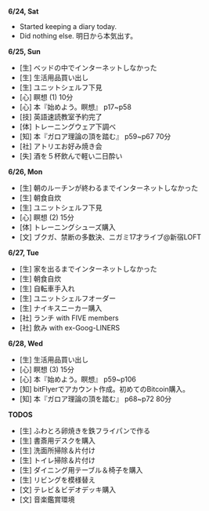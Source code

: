 **6/24, Sat**
* Started keeping a diary today.
* Did nothing else. 明日から本気出す。

**6/25, Sun**
* [生] ベッドの中でインターネットしなかった
* [生] 生活用品買い出し
* [生] ユニットシェルフ下見
* [心] 瞑想 (1) 10分
* [心] 本『始めよう。瞑想』 p17~p58
* [技] 英語速読教室予約完了
* [体] トレーニングウェア下調べ
* [知] 本『ガロア理論の頂を踏む』 p59~p67 70分
* [社] アトリエお好み焼き会
* [失] 酒を５杯飲んで軽い二日酔い

**6/26, Mon**
* [生] 朝のルーチンが終わるまでインターネットしなかった
* [生] 朝食自炊
* [生] ユニットシェルフ下見
* [心] 瞑想 (2) 15分
* [体] トレーニングシューズ購入
* [文] ブクガ、禁断の多数決、ニガミ17才ライブ@新宿LOFT

**6/27, Tue**
* [生] 家を出るまでインターネットしなかった
* [生] 朝食自炊
* [生] 自転車手入れ
* [生] ユニットシェルフオーダー
* [生] ナイキスニーカー購入
* [社] ランチ with FIVE members
* [社] 飲み with ex-Goog-LINERS

**6/28, Wed**
* [生] 生活用品買い出し
* [心] 瞑想 (3) 15分
* [心] 本『始めよう。瞑想』 p59~p106
* [知] bitFlyerでアカウント作成。初めてのBitcoin購入。
* [知] 本『ガロア理論の頂を踏む』 p68~p72 80分

**TODOS**
* [生] ふわとろ卵焼きを鉄フライパンで作る
* [生] 書斎用デスクを購入
* [生] 洗面所掃除＆片付け
* [生] トイレ掃除＆片付け
* [生] ダイニング用テーブル＆椅子を購入
* [生] リビングを模様替え
* [文] テレビ＆ビデオデッキ購入
* [文] 音楽鑑賞環境
